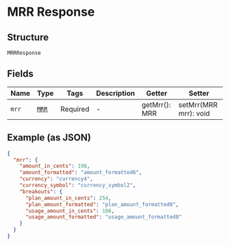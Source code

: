 
# MRR Response

## Structure

`MRRResponse`

## Fields

| Name | Type | Tags | Description | Getter | Setter |
|  --- | --- | --- | --- | --- | --- |
| `mrr` | [`MRR`](../../doc/models/mrr.md) | Required | - | getMrr(): MRR | setMrr(MRR mrr): void |

## Example (as JSON)

```json
{
  "mrr": {
    "amount_in_cents": 198,
    "amount_formatted": "amount_formatted6",
    "currency": "currency4",
    "currency_symbol": "currency_symbol2",
    "breakouts": {
      "plan_amount_in_cents": 254,
      "plan_amount_formatted": "plan_amount_formatted0",
      "usage_amount_in_cents": 106,
      "usage_amount_formatted": "usage_amount_formatted8"
    }
  }
}
```


